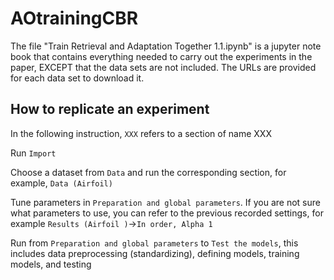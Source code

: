 # AOtrainingCBR

The file "Train Retrieval and Adaptation Together 1.1.ipynb" is a jupyter note book that contains everything needed to carry out the experiments in the paper, EXCEPT that the data sets are not included. The URLs are provided for each data set to download it.

## How to replicate an experiment

In the following instruction, `XXX` refers to a section of name XXX

Run `Import`
  
Choose a dataset from `Data` and run the corresponding section, for example, `Data (Airfoil)`

Tune parameters in `Preparation and global parameters`. If you are not sure what parameters to use, you can refer to the previous recorded settings, for example `Results (Airfoil )`->`In order, Alpha 1`

Run from `Preparation and global parameters` to `Test the models`, this includes data preprocessing (standardizing), defining models, training models, and testing

